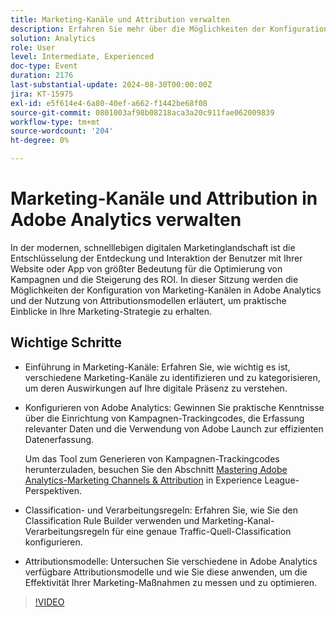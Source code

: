 ```yaml
---
title: Marketing-Kanäle und Attribution verwalten
description: Erfahren Sie mehr über die Möglichkeiten der Konfiguration von Marketingkanälen in Adobe Analytics. Nutzen Sie Attributionsmodelle, um umsetzbare Einblicke in Ihre Marketing-Strategie zu erhalten.
solution: Analytics
role: User
level: Intermediate, Experienced
doc-type: Event
duration: 2176
last-substantial-update: 2024-08-30T00:00:00Z
jira: KT-15975
exl-id: e5f614e4-6a80-40ef-a662-f1442be68f08
source-git-commit: 0801003af98b08218aca3a20c911fae062009839
workflow-type: tm+mt
source-wordcount: '204'
ht-degree: 0%

---
```


# Marketing-Kanäle und Attribution in Adobe Analytics verwalten

In der modernen, schnelllebigen digitalen Marketinglandschaft ist die Entschlüsselung der Entdeckung und Interaktion der Benutzer mit Ihrer Website oder App von größter Bedeutung für die Optimierung von Kampagnen und die Steigerung des ROI. In dieser Sitzung werden die Möglichkeiten der Konfiguration von Marketing-Kanälen in Adobe Analytics und der Nutzung von Attributionsmodellen erläutert, um praktische Einblicke in Ihre Marketing-Strategie zu erhalten.

## Wichtige Schritte

* Einführung in Marketing-Kanäle: Erfahren Sie, wie wichtig es ist, verschiedene Marketing-Kanäle zu identifizieren und zu kategorisieren, um deren Auswirkungen auf Ihre digitale Präsenz zu verstehen.
* Konfigurieren von Adobe Analytics: Gewinnen Sie praktische Kenntnisse über die Einrichtung von Kampagnen-Trackingcodes, die Erfassung relevanter Daten und die Verwendung von Adobe Launch zur effizienten Datenerfassung.

  Um das Tool zum Generieren von Kampagnen-Trackingcodes herunterzuladen, besuchen Sie den Abschnitt [Mastering Adobe Analytics-Marketing Channels &amp; Attribution](https://experienceleague.adobe.com/en/perspectives/mastering-adobe-analytics-marketing-channels-attribution) in Experience League-Perspektiven.

* Classification- und Verarbeitungsregeln: Erfahren Sie, wie Sie den Classification Rule Builder verwenden und Marketing-Kanal-Verarbeitungsregeln für eine genaue Traffic-Quell-Classification konfigurieren.
* Attributionsmodelle: Untersuchen Sie verschiedene in Adobe Analytics verfügbare Attributionsmodelle und wie Sie diese anwenden, um die Effektivität Ihrer Marketing-Maßnahmen zu messen und zu optimieren.

>[!VIDEO](https://video.tv.adobe.com/v/3432747/?learn=on)
